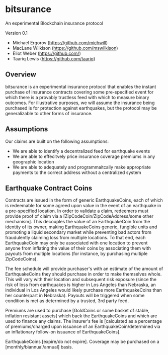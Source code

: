 bitsurance
==========

An experimental Blockchain insurance protocol

Version 0.1 

* Michael Ergorov (https://github.com/michwill)
* MacLane Wilkison (https://github.com/mswilkison)
* Eliot Weber (https://github.com/)
* Taariq Lewis (https://github.com/taariq)


Overview
--------

bitsurance is an experimental insurance protocol that enables
the instant purchase of insurance contracts covering some pre-specified
event for which there is a provably trustless feed with which to measure binary outcomes. For illustrative purposes, we will assume the insurance being purchased is for protection against earthquakes, but the protocol may be generalizable to other forms of insurance.

Assumptions
-------------

Our claims are built on the following assumptions:

* We are able to identify a decentralized feed for earthquake events
* We are able to effecitvely price insurance coverage premiums in any geographic location
* We are able to adequately and programmaitcally make appropriate payments to the correct address without a centralized system

Earthquake Contract Coins
--------------------------

Contracts are issued in the form of generic EarthquakeCoins, each of which
is redeemable for some agreed upon value in the event of an earthquake in
a pre-specified location. In order to validate a claim, redeemers
must provide proof of claim via a [ZipCodeCoin/ZipCodeAddress/some
other mechanism]. This decouples the value of an EarthquakeCoin from the
identity of its owner, making EarthquakeCoins generic, fungible units
and promoting a liquid secondary market while preventing bad actors from
fraudulently claiming loss from multiple locations. To that end, each
EarthquakeCoin may only be associated with one location to prevent
anyone from inflating the value of their coins by associating them with
payouts from multiple locations (for instance, by purchasing multiple
ZipCodeCoins).



The fee schedule will provide purchaser's with an estimate of the amount
of EarthquakeCoins they should purchase in order to make themselves whole.
This will vary with their location and subsequent risk exposure (since the
risk of loss from earthquakes is higher in Los Angeles than Nebraska, an
individual in Los Angeles would likely purchase more EarthquakeCoins than
her counterpart in  Nebraska). Payouts will be triggered when some condition
is met as determined by a trusted, 3rd party feed.

Premiums are used to purchase [GoldCoins or some basket of stable, inflation
resistant assets] which back the EarthquakeCoins and which are used to
finance any claims. The insurer's fee is [calculated as a percentage of
premiums/charged upon issuance of an EarthquakeCoin/determined via an
inflationary follow-on issuance of EarthquakeCoins].

EarthquakeCoins [expire/do not expire]. Coverage may be purchased on a
[monthly/biannual/annual] basis.
